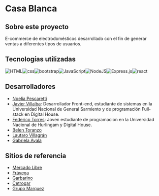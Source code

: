 # Casa Blanca

## Sobre este proyecto

E-commerce de electrodomésticos desarrollado con el fin de generar ventas a diferentes tipos de usuarios.

## Tecnologías utilizadas

![HTML](https://camo.githubusercontent.com/49fbb99f92674cc6825349b154b65aaf4064aec465d61e8e1f9fb99da3d922a1/68747470733a2f2f696d672e736869656c64732e696f2f62616467652f68746d6c352d2532334533344632362e7376673f7374796c653d666f722d7468652d6261646765266c6f676f3d68746d6c35266c6f676f436f6c6f723d7768697465)![css](https://camo.githubusercontent.com/e6b67b27998fca3bccf4c0ee479fc8f9de09d91f389cccfbe6cb1e29c10cfbd7/68747470733a2f2f696d672e736869656c64732e696f2f62616467652f637373332d2532333135373242362e7376673f7374796c653d666f722d7468652d6261646765266c6f676f3d63737333266c6f676f436f6c6f723d7768697465)![bootstrap](https://camo.githubusercontent.com/b768ae6e4f89b74512e6de02a8367fd71465bc3d88ef1cf2f1622e2017c32bea/68747470733a2f2f696d672e736869656c64732e696f2f62616467652f626f6f7473747261702d2532333536334437432e7376673f7374796c653d666f722d7468652d6261646765266c6f676f3d626f6f747374726170266c6f676f436f6c6f723d7768697465)![JavaScript](https://img.shields.io/badge/javascript-%23323330.svg?style=for-the-badge&logo=javascript&logoColor=%23F7DF1E)![NodeJS](https://img.shields.io/badge/node.js-6DA55F?style=for-the-badge&logo=node.js&logoColor=white)![Express.js](https://img.shields.io/badge/express.js-%23404d59.svg?style=for-the-badge&logo=express&logoColor=%2361DAFB)![react](https://camo.githubusercontent.com/ab4c3c731a174a63df861f7b118d6c8a6c52040a021a552628db877bd518fe84/68747470733a2f2f696d672e736869656c64732e696f2f62616467652f72656163742d2532333230323332612e7376673f7374796c653d666f722d7468652d6261646765266c6f676f3d7265616374266c6f676f436f6c6f723d253233363144414642)

## Desarrolladores

- [Noelia Pescaretti](https://github.com/noeliapescaretti)
- [Javier Villalba](https://github.com/javiervillalbaf): Desarrollador Front-end, estudiante de sistemas en la Universidad Nacional de General Sarmiento y de programación Full-stack en Digital House.
- [Federico Torres](https://github.com/fedenn): Joven estudiante de programacion en la Universidad Nacional de Hurlingam y Digital House.
- [Belen Toranzo](https://github.com/belutoranzo)
- [Lautaro Villagrán](#)
- [Gabriela Ayala](#)

## Sitios de referencia

- [Mercado Libre](https://www.mercadolibre.com.ar/)
- [Frávega](https://www.fravega.com/)
- [Garbarino](https://www.garbarino.com/)
- [Cetrogar](https://www.cetrogar.com.ar/)
- [Grupo Marquez](https://grupomarquez.com.ar/)
